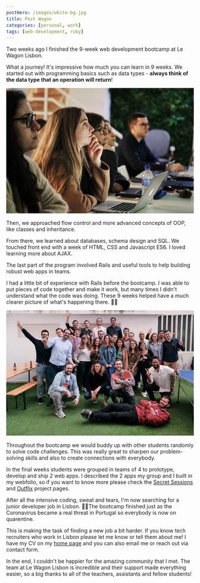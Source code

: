 ```yaml
---
postHero: /images/white-bg.jpg
title: Post Wagon
categories: [personal, work]
tags: [web-development, ruby]
---
```



Two weeks ago I finished the 9-week web development bootcamp at Le Wagon Lisbon.

What a journey! It's impressive how much you can learn in 9 weeks. We started
out with programming basics such as data types - <strong>always think of the data
type that an operation will return</strong>!

<img class="pull-left" src="/images/lw1.jpg" alt="Le Wagon class">

Then, we approached flow control and more advanced concepts of OOP, like classes
and inheritance.

From there, we learned about databases, schema design and SQL. We touched
front end with a week of HTML, CSS and Javascript ES6. I loved learning more
about AJAX.

The last part of the program involved Rails and useful tools to help building
robust web apps in teams.

I had a little bit of experience with Rails before the bootcamp. I was able to
put pieces of code together and make it work, but many times I didn't understand
what the code was doing. These 9 weeks helped have a much clearer picture of
what's happening there. 👩‍💻

<img class="pull-right" src="/images/lw-group.jpg" alt="Le Wagon batch 346 group">

Throughout the bootcamp we would buddy up with other students randomly to solve
code challenges. This was really great to sharpen our problem-solving skills
and also to create connections with everybody.

In the final weeks students were grouped in teams of 4 to prototype, develop and
ship 2 web apps. I described the 2 apps my group and I built in my webfolio, so
if you want to know more please check the
[Secret Sessions](https://vanessaesanto.com/projects/4-secret-sessions) and
[Outflix](https://vanessaesanto.com/projects/5-outflix) project pages.

After all the intensive coding, sweat and tears, I'm now searching for a junior
developer job in Lisbon. 👩‍💻The bootcamp finished just as the Coronavirus became
a real threat in Portugal so everybody is now on quarentine.

This is making the task of finding a new job a bit harder. If you know tech
recruiters who work in Lisbon please let me know or tell them about me! I have
my CV on my [home page](https://vanessaesanto.com) and you can also
email me or reach out via contact form.

In the end, I couldn't be happier for the amazing community that I met. The team
at Le Wagon Lisbon is incredible and their support made everything easier, so a
big thanks to all of the teachers, assistants and fellow students!





